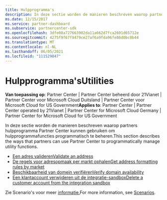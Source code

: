 ```yaml
---
title: Hulpprogramma's
description: In deze sectie worden de manieren beschreven waarop partners de Partner Center kunnen gebruiken om programmatisch hulpprogrammafuncties te beheren.
ms.date: 12/15/2017
ms.service: partner-dashboard
ms.subservice: partnercenter-sdk
ms.openlocfilehash: 3dfe08a727663902da11a662d7fca2601d65712e
ms.sourcegitcommit: 4275f9f67f9479ce27af6a9fda96fe86d0bc0b44
ms.translationtype: MT
ms.contentlocale: nl-NL
ms.lasthandoff: 06/05/2021
ms.locfileid: "111529847"
---
```

# <a name="utilities"></a><span data-ttu-id="f562f-103">Hulpprogramma's</span><span class="sxs-lookup"><span data-stu-id="f562f-103">Utilities</span></span>

<span data-ttu-id="f562f-104">**Van toepassing op**: Partner Center | Partner Center beheerd door 21Vianet | Partner Center voor Microsoft Cloud Duitsland | Partner Center voor Microsoft Cloud for US Government</span><span class="sxs-lookup"><span data-stu-id="f562f-104">**Applies to**: Partner Center | Partner Center operated by 21Vianet | Partner Center for Microsoft Cloud Germany | Partner Center for Microsoft Cloud for US Government</span></span>

<span data-ttu-id="f562f-105">In deze sectie worden de manieren beschreven waarop partners hulpprogramma Partner Center kunnen gebruiken om hulpprogrammafuncties programmatisch te beheren.</span><span class="sxs-lookup"><span data-stu-id="f562f-105">This section describes the ways that partners can use Partner Center to programmatically manage utility functions.</span></span>

- [<span data-ttu-id="f562f-106">Een adres valideren</span><span class="sxs-lookup"><span data-stu-id="f562f-106">Validate an address</span></span>](validate-an-address.md)
- [<span data-ttu-id="f562f-107">De regels voor adresopmaak per markt ophalen</span><span class="sxs-lookup"><span data-stu-id="f562f-107">Get address formatting rules by market</span></span>](get-market-specific-validation-data.md)
- [<span data-ttu-id="f562f-108">Beschikbaarheid van domein verifiëren</span><span class="sxs-lookup"><span data-stu-id="f562f-108">Verify domain availability</span></span>](verify-domain-availability.md)
- [<span data-ttu-id="f562f-109">Een klantaccount verwijderen uit de integratie-sandbox</span><span class="sxs-lookup"><span data-stu-id="f562f-109">Delete a customer account from the integration sandbox</span></span>](delete-a-customer-account-from-the-integration-sandbox.md)

<span data-ttu-id="f562f-110">Zie Scenario's voor meer [informatie.](scenarios.md)</span><span class="sxs-lookup"><span data-stu-id="f562f-110">For more information, see [Scenarios](scenarios.md).</span></span>